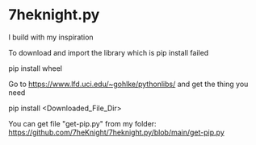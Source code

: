 # 7heknight.py
I build with my inspiration


To download and import the library which is pip install <autoGetAndDownload> failed
  
  pip install wheel

Go to https://www.lfd.uci.edu/~gohlke/pythonlibs/ and get the thing you need

pip install <Downloaded_File_Dir>

You can get file "get-pip.py" from my folder: https://github.com/7heKnight/7heknight.py/blob/main/get-pip.py
